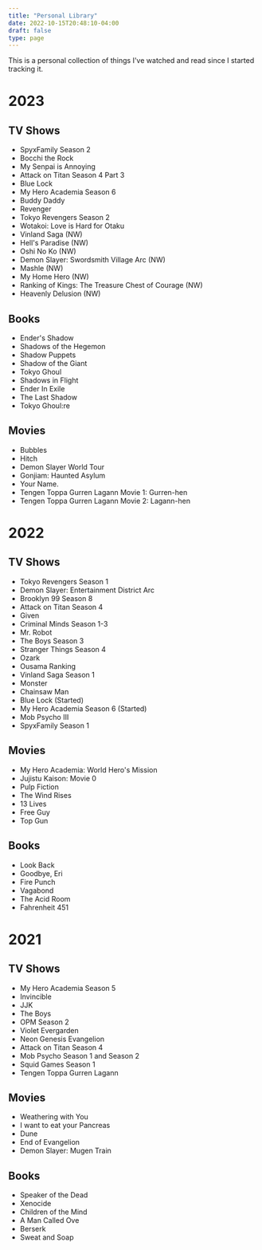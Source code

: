 ```yaml
---
title: "Personal Library"
date: 2022-10-15T20:48:10-04:00
draft: false
type: page
---
```


This is a personal collection of things I've watched and read since I started tracking it.

# 2023
## TV Shows
- SpyxFamily Season 2
- Bocchi the Rock
- My Senpai is Annoying
- Attack on Titan Season 4 Part 3
- Blue Lock
- My Hero Academia Season 6
- Buddy Daddy
- Revenger
- Tokyo Revengers Season 2
- Wotakoi: Love is Hard for Otaku
- Vinland Saga (NW)
- Hell's Paradise (NW)
- Oshi No Ko (NW)
- Demon Slayer: Swordsmith Village Arc (NW)
- Mashle (NW)
- My Home Hero (NW)
- Ranking of Kings: The Treasure Chest of Courage (NW)
- Heavenly Delusion (NW)

## Books
- Ender's Shadow
- Shadows of the Hegemon
- Shadow Puppets
- Shadow of the Giant
- Tokyo Ghoul
- Shadows in Flight
- Ender In Exile
- The Last Shadow
- Tokyo Ghoul:re

## Movies
- Bubbles
- Hitch
- Demon Slayer World Tour
- Gonjiam: Haunted Asylum
- Your Name.
- Tengen Toppa Gurren Lagann Movie 1: Gurren-hen
- Tengen Toppa Gurren Lagann Movie 2: Lagann-hen

# 2022
## TV Shows
- Tokyo Revengers Season 1
- Demon Slayer:  Entertainment District Arc
- Brooklyn 99 Season 8
- Attack on Titan Season 4
- Given
- Criminal Minds Season 1-3
- Mr. Robot
- The Boys Season 3
- Stranger Things Season 4
- Ozark
- Ousama Ranking
- Vinland Saga Season 1 
- Monster
- Chainsaw Man
- Blue Lock (Started)
- My Hero Academia Season 6 (Started)
- Mob Psycho III
- SpyxFamily Season 1

## Movies
- My Hero Academia: World Hero's Mission
- Jujistu Kaison: Movie 0
- Pulp Fiction
- The Wind Rises
- 13 Lives
- Free Guy
- Top Gun

## Books
- Look Back
- Goodbye, Eri
- Fire Punch
- Vagabond
- The Acid Room
- Fahrenheit 451

# 2021
## TV Shows
- My Hero Academia Season 5
- Invincible
- JJK
- The Boys
- OPM Season 2
- Violet Evergarden
- Neon Genesis Evangelion
- Attack on Titan Season 4
- Mob Psycho Season 1 and Season 2
- Squid Games Season 1
- Tengen Toppa Gurren Lagann

## Movies
- Weathering with You
- I want to eat your Pancreas
- Dune
- End of Evangelion
- Demon Slayer: Mugen Train

## Books
- Speaker of the Dead
- Xenocide
- Children of the Mind
- A Man Called Ove
- Berserk 
- Sweat and Soap 
